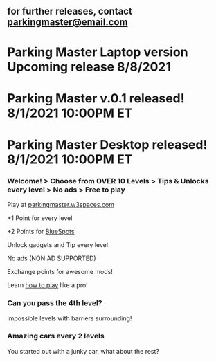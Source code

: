 ## for further releases, contact [parkingmaster@email.com](mailto:parkingmaster@email.com)
# Parking Master Laptop version Upcoming release 8/8/2021

# Parking Master v.0.1 released! 8/1/2021 10:00PM ET

# Parking Master Desktop released! 8/1/2021 10:00PM ET

### Welcome! > Choose from OVER 10 Levels > Tips & Unlocks every level > No ads > Free to play

Play at [parkingmaster.w3spaces.com](https://parkingmaster.w3spaces.com)

+1 Point for every level

+2 Points for [BlueSpots]()

Unlock gadgets and Tip every level

No ads (NON AD SUPPORTED)

Exchange points for awesome mods!

Learn [how to play]() like a pro!

### Can you pass the 4th level?

impossible levels with barriers surrounding!

### Amazing cars every 2 levels

You started out with a junky car, what about the rest?
